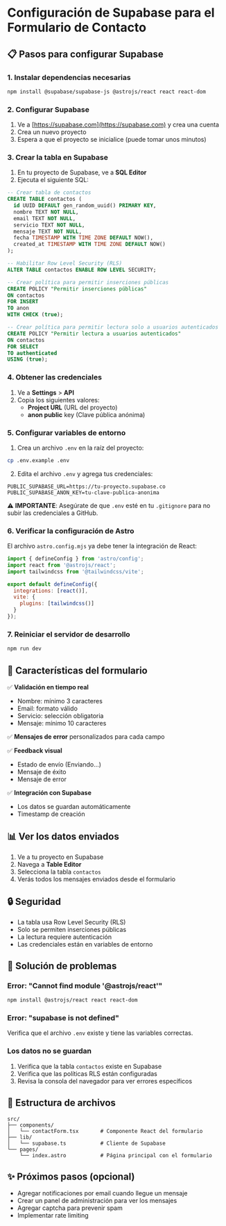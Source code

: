 # Configuración de Supabase para el Formulario de Contacto

## 📋 Pasos para configurar Supabase

### 1. Instalar dependencias necesarias

```bash
npm install @supabase/supabase-js @astrojs/react react react-dom
```

### 2. Configurar Supabase

1. Ve a [https://supabase.com](https://supabase.com) y crea una cuenta
2. Crea un nuevo proyecto
3. Espera a que el proyecto se inicialice (puede tomar unos minutos)

### 3. Crear la tabla en Supabase

1. En tu proyecto de Supabase, ve a **SQL Editor**
2. Ejecuta el siguiente SQL:

```sql
-- Crear tabla de contactos
CREATE TABLE contactos (
  id UUID DEFAULT gen_random_uuid() PRIMARY KEY,
  nombre TEXT NOT NULL,
  email TEXT NOT NULL,
  servicio TEXT NOT NULL,
  mensaje TEXT NOT NULL,
  fecha TIMESTAMP WITH TIME ZONE DEFAULT NOW(),
  created_at TIMESTAMP WITH TIME ZONE DEFAULT NOW()
);

-- Habilitar Row Level Security (RLS)
ALTER TABLE contactos ENABLE ROW LEVEL SECURITY;

-- Crear política para permitir inserciones públicas
CREATE POLICY "Permitir inserciones públicas" 
ON contactos 
FOR INSERT 
TO anon 
WITH CHECK (true);

-- Crear política para permitir lectura solo a usuarios autenticados
CREATE POLICY "Permitir lectura a usuarios autenticados" 
ON contactos 
FOR SELECT 
TO authenticated 
USING (true);
```

### 4. Obtener las credenciales

1. Ve a **Settings** > **API**
2. Copia los siguientes valores:
   - **Project URL** (URL del proyecto)
   - **anon public** key (Clave pública anónima)

### 5. Configurar variables de entorno

1. Crea un archivo `.env` en la raíz del proyecto:

```bash
cp .env.example .env
```

2. Edita el archivo `.env` y agrega tus credenciales:

```env
PUBLIC_SUPABASE_URL=https://tu-proyecto.supabase.co
PUBLIC_SUPABASE_ANON_KEY=tu-clave-publica-anonima
```

⚠️ **IMPORTANTE**: Asegúrate de que `.env` esté en tu `.gitignore` para no subir las credenciales a GitHub.

### 6. Verificar la configuración de Astro

El archivo `astro.config.mjs` ya debe tener la integración de React:

```javascript
import { defineConfig } from 'astro/config';
import react from '@astrojs/react';
import tailwindcss from '@tailwindcss/vite';

export default defineConfig({
  integrations: [react()],
  vite: {
    plugins: [tailwindcss()]
  }
});
```

### 7. Reiniciar el servidor de desarrollo

```bash
npm run dev
```

## 🎯 Características del formulario

✅ **Validación en tiempo real**
- Nombre: mínimo 3 caracteres
- Email: formato válido
- Servicio: selección obligatoria
- Mensaje: mínimo 10 caracteres

✅ **Mensajes de error** personalizados para cada campo

✅ **Feedback visual**
- Estado de envío (Enviando...)
- Mensaje de éxito
- Mensaje de error

✅ **Integración con Supabase**
- Los datos se guardan automáticamente
- Timestamp de creación

## 📊 Ver los datos enviados

1. Ve a tu proyecto en Supabase
2. Navega a **Table Editor**
3. Selecciona la tabla `contactos`
4. Verás todos los mensajes enviados desde el formulario

## 🔒 Seguridad

- La tabla usa Row Level Security (RLS)
- Solo se permiten inserciones públicas
- La lectura requiere autenticación
- Las credenciales están en variables de entorno

## 🐛 Solución de problemas

### Error: "Cannot find module '@astrojs/react'"
```bash
npm install @astrojs/react react react-dom
```

### Error: "supabase is not defined"
Verifica que el archivo `.env` existe y tiene las variables correctas.

### Los datos no se guardan
1. Verifica que la tabla `contactos` existe en Supabase
2. Verifica que las políticas RLS están configuradas
3. Revisa la consola del navegador para ver errores específicos

## 📝 Estructura de archivos

```
src/
├── components/
│   └── contactForm.tsx       # Componente React del formulario
├── lib/
│   └── supabase.ts           # Cliente de Supabase
└── pages/
    └── index.astro           # Página principal con el formulario
```

## ✨ Próximos pasos (opcional)

- Agregar notificaciones por email cuando llegue un mensaje
- Crear un panel de administración para ver los mensajes
- Agregar captcha para prevenir spam
- Implementar rate limiting
